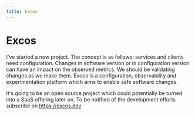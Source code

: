 ```yaml
---
title: Excos
---
```


# Excos

I've started a new project. The concept is as follows: services and clients need configuration. Changes in software version or in configuration version can have an impact on the observed metrics. We should be validating changes as we make them. Excos is a configuration, observability and experimentation platform which aims to enable safe software changes.

It's going to be an open source project which could potentially be turned into a SaaS offering later on. To be notified of the development efforts subscribe on <https://excos.dev>
